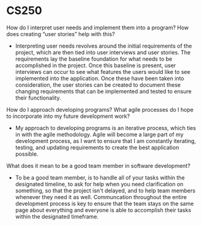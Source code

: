# CS250
How do I interpret user needs and implement them into a program? How does creating “user stories” help with this?
- Interpreting user needs revolves around the initial requirements of the project, which are then tied into user interviews and user stories. The requirements lay the baseline foundation for what needs to be accomplished in the project. Once this baseline is present, user interviews can occur to see what features the users would like to see implemented into the application. Once these have been taken into consideration, the user stories can be created to document these changing requirements that can be implemented and tested to ensure their functionality.

How do I approach developing programs? What agile processes do I hope to incorporate into my future development work?
- My approach to developing programs is an iterative process, which ties in with the agile methodology. Agile will become a large part of my development process, as I want to ensure that I am constantly iterating, testing, and updating requirements to create the best application possible. 

What does it mean to be a good team member in software development?
- To be a good team member, is to handle all of your tasks within the designated timeline, to ask for help when you need clarification on something, so that the project isn't delayed, and to help team members whenever they need it as well. Communcation throughout the entire development process is key to ensure that the team stays on the same page about everything and everyone is able to accomplish their tasks within the designated timeframe. 
